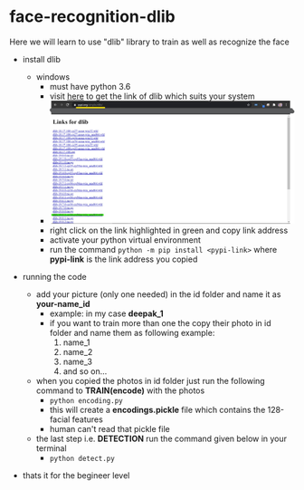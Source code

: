 # face-recognition-dlib
Here we will learn to use "dlib" library to train as well as recognize the face

- install dlib
  - windows
    - must have python 3.6
    - visit [here](https://pypi.org/simple/dlib) to get the link of dlib which suits your system
    - ![pypi](https://github.com/alvon-X/helpful-assets/blob/main/face-recognition-dlib%20readme-assets/pypi-link.jpg) 
    - right click on the link highlighted in green and copy link address
    - activate your python virtual environment
    - run the command `python -m pip install <pypi-link>` where **pypi-link** is the link address you copied

- running the code
  - add your picture (only one needed) in the id folder and name it as **your-name_id**
    - example: in my case **deepak_1**
    - if you want to train more than one the copy their photo in id folder and name them as following example:
      1. name_1
      2. name_2
      3. name_3
      4. and so on...
  - when you copied the photos in id folder just run the following command to **TRAIN(encode)** with the photos
    - `python encoding.py`
    - this will create a **encodings.pickle** file which contains the 128-facial features
    - human can't read that pickle file
  - the last step i.e. **DETECTION** run the command given below in your terminal
    - `python detect.py`

- thats it for the begineer level 